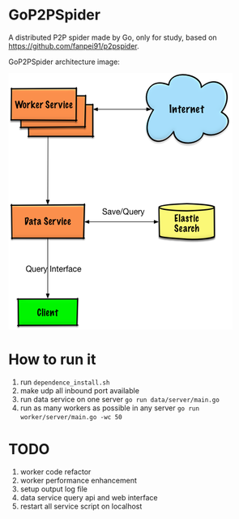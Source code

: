 # GoP2PSpider
A distributed P2P spider made by Go, only for study, based on https://github.com/fanpei91/p2pspider.

GoP2PSpider architecture image:

![](spider.png)

# How to run it
1. run `dependence_install.sh`
2. make udp all inbound port available
3. run data service on one server `go run data/server/main.go`
4. run as many workers as possible in any server `go run worker/server/main.go -wc 50`

# TODO
1. worker code refactor
2. worker performance enhancement
3. setup output log file
4. data service query api and web interface
5. restart all service script on localhost
